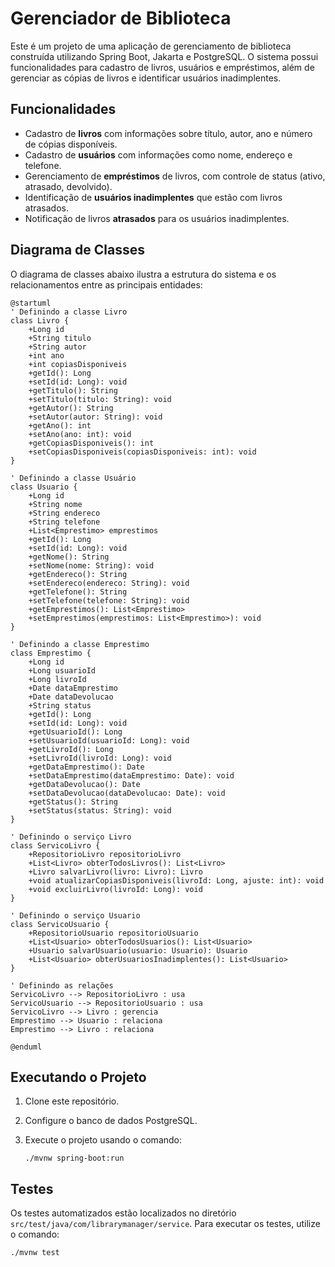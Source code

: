 
# Gerenciador de Biblioteca

Este é um projeto de uma aplicação de gerenciamento de biblioteca construída utilizando Spring Boot, Jakarta e PostgreSQL. O sistema possui funcionalidades para cadastro de livros, usuários e empréstimos, além de gerenciar as cópias de livros e identificar usuários inadimplentes.

## Funcionalidades

- Cadastro de **livros** com informações sobre título, autor, ano e número de cópias disponíveis.
- Cadastro de **usuários** com informações como nome, endereço e telefone.
- Gerenciamento de **empréstimos** de livros, com controle de status (ativo, atrasado, devolvido).
- Identificação de **usuários inadimplentes** que estão com livros atrasados.
- Notificação de livros **atrasados** para os usuários inadimplentes.

## Diagrama de Classes

O diagrama de classes abaixo ilustra a estrutura do sistema e os relacionamentos entre as principais entidades:

```plantuml
@startuml
' Definindo a classe Livro
class Livro {
    +Long id
    +String titulo
    +String autor
    +int ano
    +int copiasDisponiveis
    +getId(): Long
    +setId(id: Long): void
    +getTitulo(): String
    +setTitulo(titulo: String): void
    +getAutor(): String
    +setAutor(autor: String): void
    +getAno(): int
    +setAno(ano: int): void
    +getCopiasDisponiveis(): int
    +setCopiasDisponiveis(copiasDisponiveis: int): void
}

' Definindo a classe Usuário
class Usuario {
    +Long id
    +String nome
    +String endereco
    +String telefone
    +List<Emprestimo> emprestimos
    +getId(): Long
    +setId(id: Long): void
    +getNome(): String
    +setNome(nome: String): void
    +getEndereco(): String
    +setEndereco(endereco: String): void
    +getTelefone(): String
    +setTelefone(telefone: String): void
    +getEmprestimos(): List<Emprestimo>
    +setEmprestimos(emprestimos: List<Emprestimo>): void
}

' Definindo a classe Emprestimo
class Emprestimo {
    +Long id
    +Long usuarioId
    +Long livroId
    +Date dataEmprestimo
    +Date dataDevolucao
    +String status
    +getId(): Long
    +setId(id: Long): void
    +getUsuarioId(): Long
    +setUsuarioId(usuarioId: Long): void
    +getLivroId(): Long
    +setLivroId(livroId: Long): void
    +getDataEmprestimo(): Date
    +setDataEmprestimo(dataEmprestimo: Date): void
    +getDataDevolucao(): Date
    +setDataDevolucao(dataDevolucao: Date): void
    +getStatus(): String
    +setStatus(status: String): void
}

' Definindo o serviço Livro
class ServicoLivro {
    +RepositorioLivro repositorioLivro
    +List<Livro> obterTodosLivros(): List<Livro>
    +Livro salvarLivro(livro: Livro): Livro
    +void atualizarCopiasDisponiveis(livroId: Long, ajuste: int): void
    +void excluirLivro(livroId: Long): void
}

' Definindo o serviço Usuario
class ServicoUsuario {
    +RepositorioUsuario repositorioUsuario
    +List<Usuario> obterTodosUsuarios(): List<Usuario>
    +Usuario salvarUsuario(usuario: Usuario): Usuario
    +List<Usuario> obterUsuariosInadimplentes(): List<Usuario>
}

' Definindo as relações
ServicoLivro --> RepositorioLivro : usa
ServicoUsuario --> RepositorioUsuario : usa
ServicoLivro --> Livro : gerencia
Emprestimo --> Usuario : relaciona
Emprestimo --> Livro : relaciona

@enduml
```

## Executando o Projeto

1. Clone este repositório.
2. Configure o banco de dados PostgreSQL.
3. Execute o projeto usando o comando:

   ```
   ./mvnw spring-boot:run
   ```

## Testes

Os testes automatizados estão localizados no diretório `src/test/java/com/librarymanager/service`. Para executar os testes, utilize o comando:

```
./mvnw test
```
